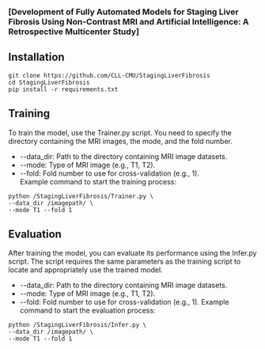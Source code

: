 ### [Development of Fully Automated Models for Staging Liver Fibrosis Using Non-Contrast MRI and Artificial Intelligence: A Retrospective Multicenter Study]

## Installation
```
git clone https://github.com/CLL-CMU/StagingLiverFibrosis
cd StagingLiverFibrosis
pip install -r requirements.txt

```

## Training
To train the model, use the Trainer.py script. You need to specify the directory containing the MRI images, the mode, and the fold number.
- --data_dir: Path to the directory containing MRI image datasets.
- --mode: Type of MRI image (e.g., T1, T2).
- --fold: Fold number to use for cross-validation (e.g., 1).  
Example command to start the training process:
```
python /StagingLiverFibrosis/Trainer.py \
--data_dir /imagepath/ \
--mode T1 --fold 1 

```
## Evaluation
After training the model, you can evaluate its performance using the Infer.py script. The script requires the same parameters as the training script to locate and appropriately use the trained model.
- --data_dir: Path to the directory containing MRI image datasets.
- --mode: Type of MRI image (e.g., T1, T2).
- --fold: Fold number to use for cross-validation (e.g., 1).
Example command to start the evaluation process:  


```
python /StagingLiverFibrosis/Infer.py \
--data_dir /imagepath/ \
--mode T1 --fold 1
```
